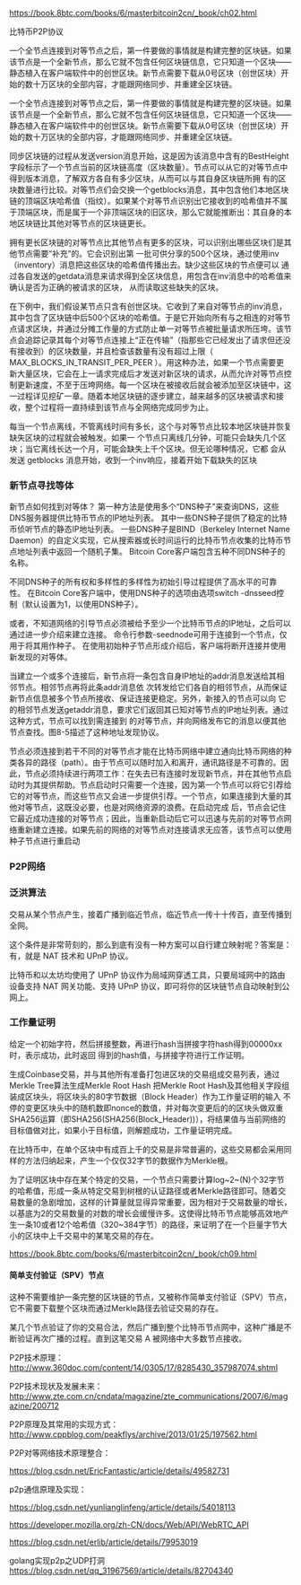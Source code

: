 https://book.8btc.com/books/6/masterbitcoin2cn/_book/ch02.html



比特币P2P协议


一个全节点连接到对等节点之后，第一件要做的事情就是构建完整的区块链。如果该节点是一个全新节点，那么它就不包含任何区块链信息，它只知道一个区块——静态植入在客户端软件中的创世区块。新节点需要下载从0号区块（创世区块）开始的数十万区块的全部内容，才能跟网络同步、并重建全区块链。


一个全节点连接到对等节点之后，第一件要做的事情就是构建完整的区块链。如果该节点是一个全新节点，那么它就不包含任何区块链信息，它只知道一个区块——静态植入在客户端软件中的创世区块。新节点需要下载从0号区块（创世区块）开始的数十万区块的全部内容，才能跟网络同步、并重建全区块链。

同步区块链的过程从发送version消息开始，这是因为该消息中含有的BestHeight字段标示了一个节点当前的区块链高度（区块数量）。节点可以从它的对等节点中得到版本消息，了解双方各自有多少区块，从而可以与其自身区块链所拥 有的区块数量进行比较。对等节点们会交换一个getblocks消息，其中包含他们本地区块链的顶端区块哈希值（指纹）。如果某个对等节点识别出它接收到的哈希值并不属于顶端区块，而是属于一个非顶端区块的旧区块，那么它就能推断出：其自身的本地区块链比其他对等节点的区块链更长。

拥有更长区块链的对等节点比其他节点有更多的区块，可以识别出哪些区块们是其他节点需要“补充”的。它会识别出第 一批可供分享的500个区块，通过使用inv（inventory）消息把这些区块的哈希值传播出去。缺少这些区块的节点便可以 通过各自发送的getdata消息来请求得到全区块信息，用包含在inv消息中的哈希值来确认是否为正确的被请求的区块， 从而读取这些缺失的区块。

在下例中，我们假设某节点只含有创世区块。它收到了来自对等节点的inv消息，其中包含了区块链中后500个区块的哈希值。于是它开始向所有与之相连的对等节点请求区块，并通过分摊工作量的方式防止单一对等节点被批量请求所压垮。该节点会追踪记录其每个对等节点连接上“正在传输”（指那些它已经发出了请求但还没有接收到）的区块数量，并且检查该数量有没有超过上限（ MAX_BLOCKS_IN_TRANSIT_PER_PEER ）。用这种办法，如果一个节点需要更新大量区块，它会在上一请求完成后才发送对新区块的请求，从而允许对等节点控制更新速度，不至于压垮网络。每一个区块在被接收后就会被添加至区块链中，这一过程详见挖矿一章。随着本地区块链的逐步建立，越来越多的区块被请求和接收，整个过程将一直持续到该节点与全网络完成同步为止。

每当一个节点离线，不管离线时间有多长，这个与对等节点比较本地区块链并恢复缺失区块的过程就会被触发。如果一 个节点只离线几分钟，可能只会缺失几个区块；当它离线长达一个月，可能会缺失上千个区块。但无论哪种情况，它都 会从发送 getblocks 消息开始，收到一个inv响应，接着开始下载缺失的区块


### 新节点寻找等体
新节点如何找到对等体？ 第一种方法是使用多个“DNS种子”来查询DNS，这些DNS服务器提供比特币节点的IP地址列表。 其中一些DNS种子提供了稳定的比特币侦听节点的静态IP地址列表。 一些DNS种子是BIND（Berkeley Internet Name Daemon）的自定义实现，它从搜索器或长时间运行的比特币节点收集的比特币节点地址列表中返回一个随机子集。 Bitcoin Core客户端包含五种不同DNS种子的名称。

不同DNS种子的所有权和多样性的多样性为初始引导过程提供了高水平的可靠性。 在Bitcoin Core客户端中，使用DNS种子的选项由选项switch -dnsseed控制（默认设置为1，以使用DNS种子）。

或者，不知道网络的引导节点必须被给予至少一个比特币节点的IP地址，之后可以通过进一步介绍来建立连接。 命令行参数-seednode可用于连接到一个节点，仅用于将其用作种子。 在使用初始种子节点形成介绍后，客户端将断开连接并使用新发现的对等体。

当建立一个或多个连接后，新节点将一条包含自身IP地址的addr消息发送给其相邻节点。相邻节点再将此条addr消息依 次转发给它们各自的相邻节点，从而保证新节点信息被多个节点所接收、保证连接更稳定。另外，新接入的节点可以向 它的相邻节点发送getaddr消息，要求它们返回其已知对等节点的IP地址列表。通过这种方式，节点可以找到需连接到 的对等节点，并向网络发布它的消息以便其他节点查找。图8-5描述了这种地址发现协议。

节点必须连接到若干不同的对等节点才能在比特币网络中建立通向比特币网络的种类各异的路径（path）。由于节点可以随时加入和离开，通讯路径是不可靠的。因此，节点必须持续进行两项工作：在失去已有连接时发现新节点，并在其他节点启动时为其提供帮助。节点启动时只需要一个连接，因为第一个节点可以将它引荐给它的对等节点，而这些节点又会进一步提供引荐。一个节点，如果连接到大量的其他对等节点，这既没必要，也是对网络资源的浪费。在启动完成 后，节点会记住它最近成功连接的对等节点；因此，当重新启动后它可以迅速与先前的对等节点网络重新建立连接。如果先前的网络的对等节点对连接请求无应答，该节点可以使用种子节点进行重启动



### P2P网络

### 泛洪算法
交易从某个节点产生，接着广播到临近节点，临近节点一传十十传百，直至传播到全网。


这个条件是非常苛刻的，那么到底有没有一种方案可以自行建立映射呢？答案是：有，就是 NAT 技术和 UPnP 协议。



比特币和以太坊均使用了 UPnP 协议作为局域网穿透工具，只要局域网中的路由设备支持 NAT 网关功能、支持 UPnP 协议，即可将你的区块链节点自动映射到公网上。



### 工作量证明
给定一个初始字符，然后拼接整数，再进行hash当拼接字符hash得到00000xx时，表示成功，此时返回
得到的hash值，与拼接字符进行工作证明。

生成Coinbase交易，并与其他所有准备打包进区块的交易组成交易列表，通过Merkle Tree算法生成Merkle Root Hash
把Merkle Root Hash及其他相关字段组装成区块头，将区块头的80字节数据（Block Header）作为工作量证明的输入
不停的变更区块头中的随机数即nonce的数值，并对每次变更后的的区块头做双重SHA256运算（即SHA256(SHA256(Block_Header))），将结果值与当前网络的目标值做对比，如果小于目标值，则解题成功，工作量证明完成。



在比特币中，在单个区块中有成百上千的交易是非常普遍的，这些交易都会采用同样的方法归纳起来，产生一个仅仅32字节的数据作为Merkle根。


为了证明区块中存在某个特定的交易，一个节点只需要计算log~2~(N)个32字节的哈希值，形成一条从特定交易到树根的认证路径或者Merkle路径即可。随着交易数量的急剧增加，这样的计算量就显得异常重要，因为相对于交易数量的增长，以基底为2的交易数量的对数的增长会缓慢许多。这使得比特币节点能够高效地产生一条10或者12个哈希值（320~384字节）的路径，来证明了在一个巨量字节大小的区块中上千交易中的某笔交易的存在。

https://book.8btc.com/books/6/masterbitcoin2cn/_book/ch09.html


#### 简单支付验证（SPV）节点
这种不需要维护一条完整的区块链的节点，又被称作简单支付验证（SPV）节点，它不需要下载整个区块而通过Merkle路径去验证交易的存在。



某几个节点验证了你的交易合法，然后广播到整个比特币节点网中，这种广播是不断验证再次广播的过程。直到这笔交易 A 被网络中大多数节点接收。


P2P技术原理：http://www.360doc.com/content/14/0305/17/8285430_357987074.shtml

P2P技术现状及发展未来：http://www.zte.com.cn/cndata/magazine/zte_communications/2007/6/magazine/200712

P2P原理及其常用的实现方式：http://www.cppblog.com/peakflys/archive/2013/01/25/197562.html

P2P对等网络技术原理整合：

https://blog.csdn.net/EricFantastic/article/details/49582731

p2p通信原理及实现：

https://blog.csdn.net/yunlianglinfeng/article/details/54018113



https://developer.mozilla.org/zh-CN/docs/Web/API/WebRTC_API



https://blog.csdn.net/erlib/article/details/79953019


golang实现p2p之UDP打洞
https://blog.csdn.net/qq_31967569/article/details/82704340
